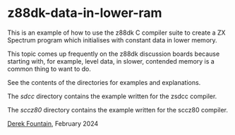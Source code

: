 # z88dk-data-in-lower-ram

This is an example of how to use the z88dk C compiler suite to create
a ZX Spectrum program which initialises with constant data in lower
memory.

This topic comes up frequently on the z88dk discussion boards because
starting with, for example, level data, in slower, contended memory is a
common thing to want to do.

See the contents of the directories for examples and explanations.

The _sdcc_ directory contains the example written for the zsdcc compiler.

The _sccz80_ directory contains the example written for the sccz80 compiler.

[Derek Fountain](https://www.derekfountain.org/), February 2024